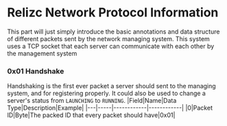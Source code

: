 # Relizc Network Protocol Information
This part will just simply introduce the basic annotations and data structure of different packets sent by the network managing system. This system uses a TCP socket that each server can communicate with each other by the management system

### 0x01 Handshake
Handshaking is the first ever packet a server should sent to the managing system, and for registering properly. It could also be used to change a server's status from `LAUNCHING` to `RUNNING`.
|Field|Name|Data Type|Description|Example|
|---|-----|------------|------------|
|0|Packet ID|Byte|The packed ID that every packet should have|0x01|
